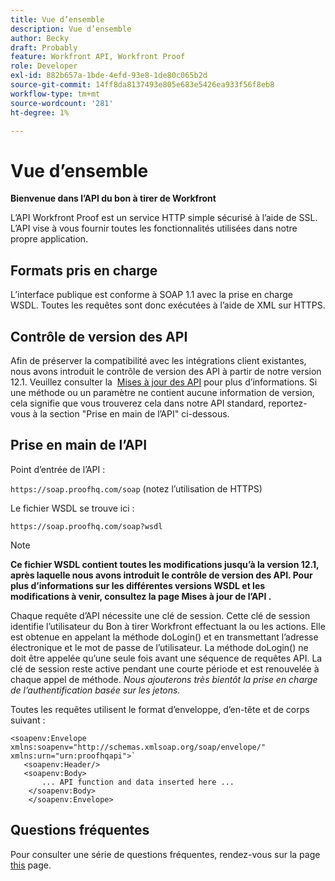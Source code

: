 ```yaml
---
title: Vue d’ensemble
description: Vue d’ensemble
author: Becky
draft: Probably
feature: Workfront API, Workfront Proof
role: Developer
exl-id: 882b657a-1bde-4efd-93e8-1de80c065b2d
source-git-commit: 14ff8da8137493e805e683e5426ea933f56f8eb8
workflow-type: tm+mt
source-wordcount: '281'
ht-degree: 1%

---
```


# Vue d’ensemble

**Bienvenue dans l’API du bon à tirer de Workfront**

L’API Workfront Proof est un service HTTP simple sécurisé à l’aide de SSL. L’API vise à vous fournir toutes les fonctionnalités utilisées dans notre propre application.

## Formats pris en charge

L’interface publique est conforme à SOAP 1.1 avec la prise en charge WSDL. Toutes les requêtes sont donc exécutées à l’aide de XML sur HTTPS.

## Contrôle de version des API

Afin de préserver la compatibilité avec les intégrations client existantes, nous avons introduit le contrôle de version des API à partir de notre version 12.1. Veuillez consulter la  [Mises à jour des API](http://api.proofhq.com/new-updates) pour plus d’informations. Si une méthode ou un paramètre ne contient aucune information de version, cela signifie que vous trouverez cela dans notre API standard, reportez-vous à la section &quot;Prise en main de l’API&quot; ci-dessous.

## Prise en main de l’API

Point d’entrée de l’API :

`https://soap.proofhq.com/soap` (notez l’utilisation de HTTPS)

Le fichier WSDL se trouve ici :

`https://soap.proofhq.com/soap?wsdl`

>[!NOTE]
>
>**Ce fichier WSDL contient toutes les modifications jusqu’à la version 12.1, après laquelle nous avons introduit le contrôle de version des API. Pour plus d’informations sur les différentes versions WSDL et les modifications à venir, consultez la page Mises à jour de l’API .**

Chaque requête d’API nécessite une clé de session. Cette clé de session identifie l’utilisateur du Bon à tirer Workfront effectuant la ou les actions. Elle est obtenue en appelant la méthode doLogin() et en transmettant l’adresse électronique et le mot de passe de l’utilisateur. La méthode doLogin() ne doit être appelée qu’une seule fois avant une séquence de requêtes API. La clé de session reste active pendant une courte période et est renouvelée à chaque appel de méthode. *Nous ajouterons très bientôt la prise en charge de l’authentification basée sur les jetons.*

Toutes les requêtes utilisent le format d’enveloppe, d’en-tête et de corps suivant :

```
<soapenv:Envelope xmlns:soapenv="http://schemas.xmlsoap.org/soap/envelope/" xmlns:urn="urn:proofhqapi">`
   <soapenv:Header/>
   <soapenv:Body>
       ... API function and data inserted here ...
    </soapenv:Body>
    </soapenv:Envelope>
```

## Questions fréquentes

Pour consulter une série de questions fréquentes, rendez-vous sur la page [this](http://api.proofhq.com/faqs) page.

